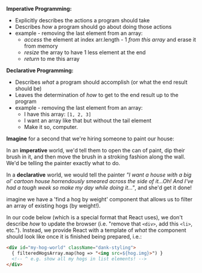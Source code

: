 **Imperative Programming:**

- Explicitly describes the actions a program should take
- Describes *how* a program should go about doing those actions
- example - removing the last element from an array:
  - *access* the element at index arr.length - 1 *from this array* and erase it from memory
  - *resize* the array to have 1 less element at the end
  - *return* to me this array

**Declarative Programming:**

- Describes *what* a program should accomplish (or what the end result should be)
- Leaves the determination of *how* to get to the end result up to the program
- example - removing the last element from an array:
  - I have this array: `[1, 2, 3]`
  - I want an array like that but without the tail element
  - Make it so, computer.

 **Imagine** for a second that we're hiring someone to paint our house:

In an **imperative** world, we'd tell them to open the can of paint, dip their brush in it, and then move the brush in a stroking fashion along the wall. We'd be telling the painter exactly what to do.

In a **declarative** world, we would tell the painter *"I want a house with a big ol' cartoon house horrendously smeared across the side of it...Oh! And I've had a tough week so make my day while doing it..."*, and she'd get it done!

 imagine we have a 'find a hog by weight' component that allows us to filter an array of existing hogs (by weight!).

In our code below (which is a special format that React uses), we don't describe *how* to update the browser (i.e. "remove that `<div>`, add this `<li>`, etc."). Instead, we provide React with a template of *what* the component should look like once it is finished being prepared, i.e.:

```html
<div id="my-hog-world" className="dank-styling">
  { filteredHogsArray.map(hog => "<img src=${hog.img}>") }
  <!-- ^ e.g. show all my hogs in list elements! -->
</div>
```

